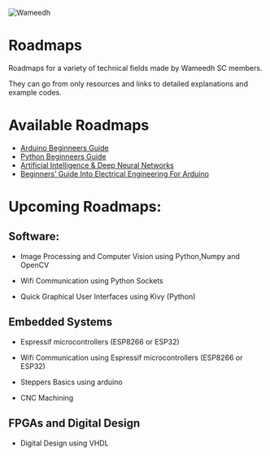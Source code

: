 ![Wameedh](https://i.ibb.co/wyKRMdC/Wameedh.png)
# Roadmaps
Roadmaps for a variety of technical fields made by Wameedh SC members.

They can go from only resources and links to detailed explanations and example codes.


# Available Roadmaps
- [Arduino Beginneers Guide](https://github.com/dahmadjid/Wameedh-Roadmaps/tree/main/Arduino)
- [Python Beginneers Guide](https://github.com/dahmadjid/Wameedh-Roadmaps/tree/main/python)
- [Artificial Intelligence & Deep Neural Networks](https://github.com/mounirouadi/Deep-learning-for-computer-vision-workshop-V2.0)
- [Beginners’ Guide Into Electrical Engineering For Arduino](https://github.com/dahmadjid/Wameedh-Roadmaps/tree/main/Electrical%20Engineering)

# Upcoming Roadmaps:
## Software:


- Image Processing and Computer Vision using Python,Numpy and OpenCV

- Wifi Communication using Python Sockets

- Quick Graphical User Interfaces using Kivy (Python)



## Embedded Systems
- Espressif microcontrollers (ESP8266 or ESP32)

- Wifi Communication using Espressif microcontrollers (ESP8266 or ESP32)

- Steppers Basics using arduino

- CNC Machining 




## FPGAs and Digital Design
- Digital Design using VHDL
